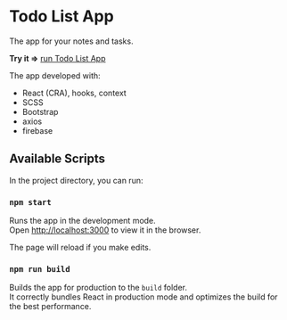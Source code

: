 # Todo List App

The app for your notes and tasks.

**Try it =>** [run Todo List App](https://todo-list-e9d0b.firebaseapp.com/)

The app developed with:
* React (CRA), hooks, context
* SCSS
* Bootstrap
* axios
* firebase


## Available Scripts

In the project directory, you can run:

### `npm start`

Runs the app in the development mode.<br />
Open [http://localhost:3000](http://localhost:3000) to view it in the browser.

The page will reload if you make edits.<br />

### `npm run build`

Builds the app for production to the `build` folder.<br />
It correctly bundles React in production mode and optimizes the build for the best performance.
